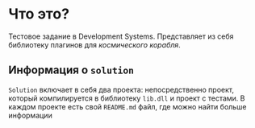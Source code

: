 # Что это?
Тестовое задание в Development Systems.
Представляет из себя библиотеку плагинов для *космического корабля*.
## Информация о ```solution```
```Solution``` включает в себя два проекта: непосредственно проект, который компилируется в библиотеку ```lib.dll``` и проект с тестами.
В каждом проекте есть свой ```README.md``` файл, где можно найти больше информации